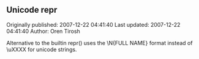 ## Unicode repr

Originally published: 2007-12-22 04:41:40
Last updated: 2007-12-22 04:41:40
Author: Oren Tirosh

Alternative to the builtin repr() uses the \\N{FULL NAME} format instead of \\uXXXX for unicode strings.